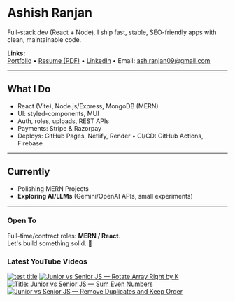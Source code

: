 # Ashish Ranjan

Full-stack dev (React + Node). I ship fast, stable, SEO-friendly apps with clean, maintainable code.

**Links:**  
[Portfolio](https://www.ashishranjan.net) • 
[Resume (PDF)](https://github.com/a2rp/resume/releases/latest/download/Ashish_Ranjan_Resume.pdf) • 
[LinkedIn](https://www.linkedin.com/in/aashishranjan/) • 
Email: ash.ranjan09@gmail.com

---

## What I Do
- React (Vite), Node.js/Express, MongoDB (MERN)
- UI: styled-components, MUI
- Auth, roles, uploads, REST APIs
- Payments: Stripe & Razorpay
- Deploys: GitHub Pages, Netlify, Render • CI/CD: GitHub Actions, Firebase

---

## Currently
- Polishing MERN Projects
- **Exploring AI/LLMs** (Gemini/OpenAI APIs, small experiments)

---

### Open To
Full-time/contract roles: **MERN / React**.  
Let's build something solid. 🚀

### Latest YouTube Videos
<p align="left">

<!-- BEGIN YOUTUBE-CARDS -->
[![test title](https://ytcards.demolab.com/?id=NNzVpKeTbP0&title=test+title&lang=en&timestamp=1761333212&background_color=%230d1117&title_color=%23ffffff&stats_color=%23b3b3b3&max_title_lines=2&width=360&border_radius=10 "test title")](https://www.youtube.com/watch?v=NNzVpKeTbP0)
[![Junior vs Senior JS — Rotate Array Right by K](https://ytcards.demolab.com/?id=TM0_0_Lmois&title=Junior+vs+Senior+JS+%E2%80%94+Rotate+Array+Right+by+K&lang=en&timestamp=1761321849&background_color=%230d1117&title_color=%23ffffff&stats_color=%23b3b3b3&max_title_lines=2&width=360&border_radius=10 "Junior vs Senior JS — Rotate Array Right by K")](https://www.youtube.com/shorts/TM0_0_Lmois)
[![Title: Junior vs Senior JS — Sum Even Numbers](https://ytcards.demolab.com/?id=RGhEb1RMpMo&title=Title%3A+Junior+vs+Senior+JS+%E2%80%94+Sum+Even+Numbers&lang=en&timestamp=1761319933&background_color=%230d1117&title_color=%23ffffff&stats_color=%23b3b3b3&max_title_lines=2&width=360&border_radius=10 "Title: Junior vs Senior JS — Sum Even Numbers")](https://www.youtube.com/shorts/RGhEb1RMpMo)
[![Junior vs Senior JS — Remove Duplicates and Keep Order](https://ytcards.demolab.com/?id=0Zxh87vq_1Y&title=Junior+vs+Senior+JS+%E2%80%94+Remove+Duplicates+and+Keep+Order&lang=en&timestamp=1761319188&background_color=%230d1117&title_color=%23ffffff&stats_color=%23b3b3b3&max_title_lines=2&width=360&border_radius=10 "Junior vs Senior JS — Remove Duplicates and Keep Order")](https://www.youtube.com/shorts/0Zxh87vq_1Y)
<!-- END YOUTUBE-CARDS -->

</p>
